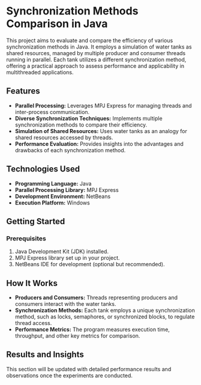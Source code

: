# Synchronization Methods Comparison in Java

This project aims to evaluate and compare the efficiency of various synchronization methods in Java. It employs a simulation of water tanks as shared resources, managed by multiple producer and consumer threads running in parallel. Each tank utilizes a different synchronization method, offering a practical approach to assess performance and applicability in multithreaded applications.

## Features

- **Parallel Processing:** Leverages MPJ Express for managing threads and inter-process communication.
- **Diverse Synchronization Techniques:** Implements multiple synchronization methods to compare their efficiency.
- **Simulation of Shared Resources:** Uses water tanks as an analogy for shared resources accessed by threads.
- **Performance Evaluation:** Provides insights into the advantages and drawbacks of each synchronization method.

## Technologies Used

- **Programming Language:** Java
- **Parallel Processing Library:** MPJ Express
- **Development Environment:** NetBeans
- **Execution Platform:** Windows

## Getting Started

### Prerequisites

1. Java Development Kit (JDK) installed.
2. MPJ Express library set up in your project.
3. NetBeans IDE for development (optional but recommended).

## How It Works

- **Producers and Consumers:** Threads representing producers and consumers interact with the water tanks.
- **Synchronization Methods:** Each tank employs a unique synchronization method, such as locks, semaphores, or synchronized blocks, to regulate thread access.
- **Performance Metrics:** The program measures execution time, throughput, and other key metrics for comparison.

## Results and Insights

This section will be updated with detailed performance results and observations once the experiments are conducted.

